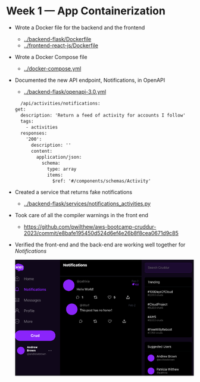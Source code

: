 # Week 1 — App Containerization

* Wrote a Docker file for the backend and the frontend

    * [../backend-flask/Dockerfile](../backend-flask/Dockerfile)
    * [../frontend-react-js/Dockerfile](../frontend-react-js/Dockerfile)

* Wrote a Docker Compose file

    * [../docker-compose.yml](../docker-compose.yml)

* Documented the new API endpoint, Notifications, in OpenAPI

    * [../backend-flask/openapi-3.0.yml](../backend-flask/openapi-3.0.yml)

    ```
      /api/activities/notifications:
    get:
      description: 'Return a feed of activity for accounts I follow'
      tags:
        - activities
      responses: 
        '200':
          description: ''
          content:
            application/json:
              schema:
                type: array
                items:
                  $ref: '#/components/schemas/Activity'

    ```

* Created a service that returns fake notifications

    * [../backend-flask/services/notifications_activities.py](../backend-flask/services/notifications_activities.py)

* Took care of all the compiler warnings in the front end

    * https://github.com/pwilthew/aws-bootcamp-cruddur-2023/commit/e8bafe195450d524d6ef4e26b8f8cea0671d9c85

* Verified the front-end and the back-end are working well together for *Notifications*

    ![](images/notifications-front.png)
